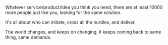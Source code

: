 Whatever service/product/idea you think you need, there are at least 10000 more people just like you, looking for the same solution. 

It's all about who can initiate, cross all the hurdles, and deliver.

The world changes, and keeps on changing, it keeps coming back to same thing, same demands.